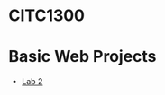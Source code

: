 # CITC1300

<h1>Basic Web Projects</h1>

<ul>
   <li><a href="lab2/index.html" target="_blank">Lab 2</a></li>
</ul>